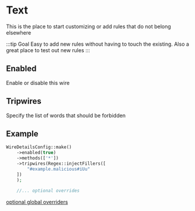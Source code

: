 # Text
This is the place to start customizing or add rules that do not belong elsewhere

:::tip Goal
Easy to add new rules without having to touch the existing. Also a great place to test out new rules
:::

## Enabled
Enable or disable this wire

<!--@include: ./_methods.md-->

<!--@include: ./_attackscore.md-->

## Tripwires
Specify the list of words that should be forbidden

## Example
```php
WireDetailsConfig::make()
    ->enabled(true)
    ->methods(['*'])
    ->tripwires(Regex::injectFillers([
        "#example.malicious#iUu"
    ])
    );
    
    //... optional overrides        
````

[optional global overriders](./optionals.md)
